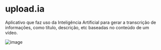 # upload.ia
Aplicativo que faz uso da Inteligência Artificial para gerar a transcrição de informações, como título, descrição, etc baseadas no conteúdo de um vídeo.

![image](https://github.com/lucian-af/upload.ia/assets/65927348/db9f1f03-07fe-4555-8aab-78bdd509a03a)


